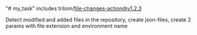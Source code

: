 "# my_task" 
 includes trilom/file-changes-action@v1.2.3
 
 Detect modified and added files in the repository, create json-files,
 create  2 params with file extension and  environment name
 
